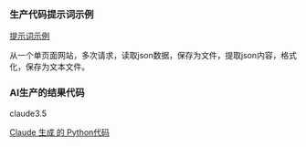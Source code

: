 


### 生产代码提示词示例

[提示词示例](fetch_json_data/prompt_samples.md)

从一个单页面网站，多次请求，读取json数据，保存为文件，提取json内容，格式化，保存为文本文件。

### AI生产的结果代码

claude3.5

[Claude 生成 的 Python代码](fetch_json_data/samplecodebyai.py)